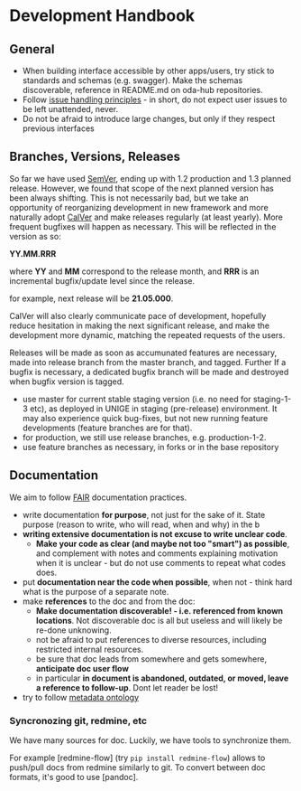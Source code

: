 # Development Handbook


## General

* When building interface accessible by other apps/users, try stick to standards and schemas (e.g. swagger). Make the schemas discoverable, reference in README.md on oda-hub repositories.
* Follow [issue handling principles](https://github.com/oda-hub/doc-ops-reporting#issue-handling-principles) - in short, do not expect user issues to be left unattended, never.
* Do not be afraid to introduce large changes, but only if they respect previous interfaces

## Branches, Versions, Releases

So far we have used [SemVer](https://semver.org/), ending up with 1.2 production and 1.3 planned release. However, we found that scope of the next planned version has been always shifting. This is not necessarily bad, but we take an opportunity of reorganizing development in new framework and more naturally adopt [CalVer](calver.org) and make releases regularly (at least yearly).  More frequent bugfixes will happen as necessary. This will be reflected in the version as so:

**YY.MM.RRR**

where **YY** and **MM** correspond to the release month, and **RRR** is an incremental bugfix/update level since the release.

for example, next release will be **21.05.000**.

CalVer will also clearly communicate pace of development, hopefully reduce hesitation in making the next significant release, and make the development more dynamic, matching the repeated requests of the users.

Releases will be made as soon as accumunated features are necessary, made into release branch from the master branch, and tagged. Further 
If a bugfix is necessary, a dedicated bugfix branch will be made and destroyed when bugfix version is tagged.

* use master for current stable staging version (i.e. no need for staging-1-3 etc), as deployed in UNIGE in staging (pre-release) environment. It may also experience quick bug-fixes, but not new running feature developments (feature branches are for that).
* for production, we still use release branches, e.g. production-1-2.
* use feature branches as necessary, in forks or in the base repository


## Documentation

We aim to follow [FAIR](https://www.fairsfair.eu/news/fair-assessment-and-certification-eosc-region-report-available) documentation practices.

* write documentation **for purpose**, not just for the sake of it. State purpose (reason to write, who will read, when and why) in the b
* **writing extensive documentation is not excuse to write unclear code**. 
   * **Make your code as clear (and maybe not too "smart") as possible**, and complement with notes and comments explaining motivation when it is unclear - but do not use comments to repeat what codes does. 
* put **documentation near the code when possible**, when not - think hard what is the purpose of a separate note.
* make **references** to the doc and from the doc:
   *  **Make documentation discoverable! - i.e. referenced from known locations**. Not discoverable doc is all but useless and will likely be re-done unknowing. 
   *  not be afraid to put references to diverse resources, including restricted internal resources. 
   *  be sure that doc leads from somewhere and gets somewhere, **anticipate doc user flow**
   *  in particular **in document is abandoned, outdated, or moved, leave a reference to follow-up**. Dont let reader be lost!
* try to follow [metadata ontology](https://redmine.astro.unige.ch/projects/cdci/wiki/Metadata-Schema)


### Syncronozing git, redmine, etc

We have many sources for doc. Luckily, we have tools to synchronize them.

For example [redmine-flow] (try `pip install redmine-flow`) allows to push/pull docs from redmine similarly to git. 
To convert between doc formats, it's good to use [pandoc].
